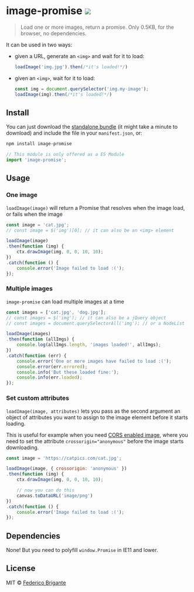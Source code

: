 # image-promise [![][badge-gzip]](#link-npm)

  [badge-gzip]: https://img.shields.io/bundlephobia/minzip/image-promise.svg?label=gzipped
  [link-npm]: https://www.npmjs.com/package/image-promise

> Load one or more images, return a promise. Only 0.5KB, for the browser, no dependencies.

It can be used in two ways:

- given a URL, generate an `<img>` and wait for it to load:

	```js
	loadImage('img.jpg').then(/*it's loaded!*/)
	```

- given an `<img>`, wait for it to load:

	```js
	const img = document.querySelector('img.my-image');
	loadImage(img).then(/*it's loaded!*/)
	```

## Install

You can just download the [standalone bundle](https://packd.fregante.now.sh/image-promise@latest?name=loadImage) (it might take a minute to download) and include the file in your `manifest.json`, or:

```sh
npm install image-promise
```

```js
// This module is only offered as a ES Module
import 'image-promise';
```

## Usage

### One image

`loadImage(image)` will return a Promise that resolves when the image load, or fails when the image

```js
const image = 'cat.jpg';
// const image = $('img')[0]; // it can also be an <img> element

loadImage(image)
.then(function (img) {
	ctx.drawImage(img, 0, 0, 10, 10);
})
.catch(function () {
	console.error('Image failed to load :(');
});
```

### Multiple images

`image-promise` can load multiple images at a time

```js
const images = ['cat.jpg', 'dog.jpg'];
// const images = $('img'); // it can also be a jQuery object
// const images = document.querySelectorAll('img'); // or a NodeList

loadImage(images)
.then(function (allImgs) {
	console.log(allImgs.length, 'images loaded!', allImgs);
})
.catch(function (err) {
	console.error('One or more images have failed to load :(');
	console.error(err.errored);
	console.info('But these loaded fine:');
	console.info(err.loaded);
});
```

### Set custom attributes

`loadImage(image, attributes)` lets you pass as the second argument an object of attributes you want to assign to the image element before it starts loading.

This is useful for example when you need [CORS enabled image](https://developer.mozilla.org/en-US/docs/Web/HTML/CORS_enabled_image), where you need to set the attribute `crossorigin="anonymous"` before the image starts downloading.

```js
const image = 'https://catpics.com/cat.jpg';

loadImage(image, { crossorigin: 'anonymous' })
.then(function (img) {
	ctx.drawImage(img, 0, 0, 10, 10);

	// now you can do this
	canvas.toDataURL('image/png')
})
.catch(function () {
	console.error('Image failed to load :(');
});
```

## Dependencies

None! But you need to polyfill `window.Promise` in IE11 and lower.

## License

MIT © [Federico Brigante](https://bfred.it)
